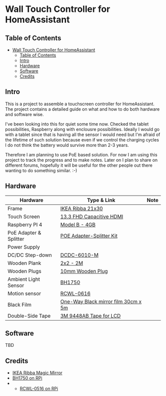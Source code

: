# Wall Touch Controller for HomeAssistant

## Table of Contents
- [Wall Touch Controller for HomeAssistant](#wall-touch-controller-for-homeassistant)
  - [Table of Contents](#table-of-contents)
  - [Intro](#intro)
  - [Hardware](#hardware)
  - [Software](#software)
  - [Credits](#credits)

## Intro
This is a project to assemble a touchscreen controller for HomeAssistant. The project contains a detailed guide on what and how to do both hardware and software wise.

I've been looking into this for quiet some time now. Checked the tablet possibilities, Raspberry along with enclousre possibilities. Ideally I would go with a tablet since that is having all the sensor I would need but I'm afraid of the lifetime of such solution because even if we control the charging cycles I do not think the battery would survive more than 2-3 years.

Therefore I am planning to use PoE based solution. For now I am using this project to track the progress and to make notes. Later on I plan to share on different forums, hopefully it will be useful for the other people out there wanting to do something similar. :-)

## Hardware
| Hardware               | Type & Link                                                                          | Note |
| ---------------------- | ------------------------------------------------------------------------------------ | ---- |
| Frame                  | [IKEA Ribba 21x30](https://www.ikea.com/hu/hu/p/ribba-kepkeret-fekete-60378396/)     |      |
| Touch Screen           | [13.3 FHD Capacitive HDMI](https://tinyurl.com/yc465daz)                             |      |
| Raspberry PI 4         | [Model B - 4GB](https://www.rpibolt.hu/raspberry-pi-4-model-b-4gb)                   |      |
| PoE Adapter & Splitter | [POE Adapter-Splitter Kit](https://tinyurl.com/y9e6pmqu)                             |      |
| Power Supply           |                                                                                      |      |
| DC/DC Step-down        | [DCDC-6010-M](https://www.hestore.hu/prod_10038452.html)                             |      |
| Wooden Plank           | [2x2 - 2M](https://www.abarkacs.hu/gyalult-borovi-fenyo-lec-2m-2x2cm)                |      |
| Wooden Plugs           | [10mm Wooden Plug](https://www.obi.hu/fatiplik/lux-fatipli-10-mm-es-30-db/p/5012000) |      |
| Ambient Light Sensor   | [BH1750](https://www.hestore.hu/prod_10038183.html)                                  |      |
| Motion sensor          | [RCWL-0616](https://www.hestore.hu/prod_10038178.html)                               |      |
| Black Film             | [One-Way Black mirror film 30cm x 5m](https://tinyurl.com/y7wb6qa8)                  |      |
| Double-Side Tape       | [3M 9448AB Tape for LCD](https://tinyurl.com/ya6henge)                               |      |


## Software
TBD

## Credits
- [IKEA Ribba Magic Mirror](https://forum.magicmirror.builders/topic/3041/22-display-40cmx50cm-ikea-frame-pir-sensor?lang=en-US&page=1)
- [BH1750 on RPi](https://www.raspberrypi-spy.co.uk/2015/03/bh1750fvi-i2c-digital-light-intensity-sensor/)
- - [RCWL-0516 on RPi](https://www.electromaker.io/tutorial/blog/using-a-doppler-radar-sensor-with-the-raspberry-pi-12)
